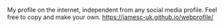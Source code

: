 My profile on the internet, independent from any social media profile. Feel free to copy and make your own.
https://jamesc-uk.github.io/webprofile/
